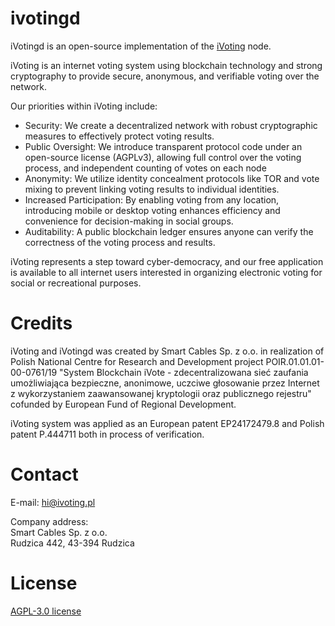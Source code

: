# ivotingd
iVotingd is an open-source implementation of the [iVoting](https://ivoting.us) node.

iVoting is an internet voting system using blockchain technology and strong cryptography to provide secure, anonymous, and verifiable voting over the network.

Our priorities within iVoting include:

* Security: We create a decentralized network with robust cryptographic measures to effectively protect voting results.
* Public Oversight: We introduce transparent protocol code under an open-source license (AGPLv3), allowing full control over the voting process, and independent counting of votes on each node
* Anonymity: We utilize identity concealment protocols like TOR and vote mixing to prevent linking voting results to individual identities.
* Increased Participation: By enabling voting from any location, introducing mobile or desktop voting enhances efficiency and convenience for decision-making in social groups.
* Auditability: A public blockchain ledger ensures anyone can verify the correctness of the voting process and results.

iVoting represents a step toward cyber-democracy, and our free application is available to all internet users interested in organizing electronic voting for social or recreational purposes.

# Credits
iVoting and iVotingd was created by Smart Cables Sp. z o.o. in realization of Polish National Centre for Research and Development project POIR.01.01.01-00-0761/19 "System Blockchain iVote - zdecentralizowana sieć zaufania umożliwiająca bezpieczne, anonimowe, uczciwe głosowanie przez Internet z wykorzystaniem zaawansowanej kryptologii oraz publicznego rejestru" cofunded by European Fund of Regional Development.

iVoting system was applied as an European patent EP24172479.8 and Polish patent P.444711 both in process of verification.

# Contact
E-mail: hi@ivoting.pl

Company address:\
Smart Cables Sp. z o.o.\
Rudzica 442, 43-394 Rudzica

# License
[AGPL-3.0 license](LICENSE)
